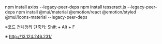 npm install axios --legacy-peer-deps
npm install tesseract.js --legacy-peer-deps
npm install @mui/material @emotion/react @emotion/styled @mui/icons-material --legacy-peer-deps

※코드 전체정리 단축키: Shift + Alt + F

※ http://13.124.246.231/
